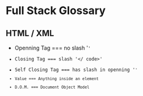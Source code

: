 # Full Stack Glossary

## HTML / XML

* Openning Tag === no slash '<code>'
* Closing Tag === slash '</ code>'
* Self Closing Tag === has slash in openning '<code/>'
* Value === Anything inside an element
* D.O.M. === Document Object Model
